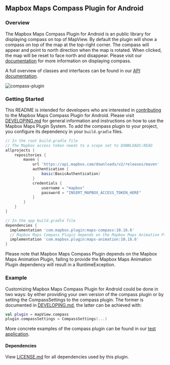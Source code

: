 ## Mapbox Maps Compass Plugin for Android

### Overview

The Mapbox Maps Compass Plugin for Android is an public library for displaying compass on top of MapView. By default the plugin will show a compass on top of the map at the top-right corner. The compass will appear and point to north direction when the map is rotated. When clicked, the map will be reset to face north and disappear. Please visit our [documentation](https://docs.mapbox.com/android/maps/guides/ui-settings/#compass) for more information on displaying compass.

A full overview of classes and interfaces can be found in our [API documentation](https://docs.mapbox.com/android/beta/maps/guides/).

![compass-plugin](https://user-images.githubusercontent.com/2764714/94573517-d784c380-027a-11eb-9a1f-2d22a1bd2525.gif)

### Getting Started

This README is intended for developers who are interested in [contributing](https://github.com/mapbox/mapbox-maps-android/blob/master/CONTRIBUTING.md) to the Mapbox Maps Compass Plugin for Android. Please visit [DEVELOPING.md](https://github.com/mapbox/mapbox-maps-android/blob/master/DEVELOPING.md) for general information and instructions on how to use the Mapbox Maps Plugin System. To add the compass plugin to your project, you configure its dependency in your `build.gradle` files.

```groovy
// In the root build.gradle file
// The Mapbox access token needs to a scope set to DOWNLOADS:READ
allprojects {
    repositories {
        maven {
            url 'https://api.mapbox.com/downloads/v2/releases/maven'
            authentication {
                basic(BasicAuthentication)
            }
            credentials {
                username = "mapbox"
                password = "INSERT_MAPBOX_ACCESS_TOKEN_HERE"
            }
        }
    }
}

// In the app build.gradle file
dependencies {
  implementation 'com.mapbox.plugin:maps-compass:10.16.6'
  // Mapbox Maps Compass Plugin depends on the Mapbox Maps Animation Plugin
  implementation 'com.mapbox.plugin:maps-animation:10.16.6'
}
```

Please note that Mapbox Maps Compass Plugin depends on the Mapbox Maps Animation Plugin, failing to provide the Mapbox Maps Animation Plugin dependency will result in a RuntimeException.

### Example

Customizing Mapbox Maps Compass Plugin for Android could be done in two ways: by either providing your own version of the compass plugin or by setting the CompassSettings to the compass plugin. The former is documented in [DEVELOPING.md](https://github.com/mapbox/mapbox-maps-android/blob/master/DEVELOPING.md), the latter can be achieved with:

```kotlin
val plugin = mapView.compass
plugin.compassSettings = CompassSettings(...)
```

More concrete examples of the compass plugin can be found in our [test application](https://github.com/mapbox/mapbox-maps-android/tree/master/app/src/main/java/com/mapbox/maps/testapp).

#### Dependencies

View [LICENSE.md](LICENSE.md) for all dependencies used by this plugin.
